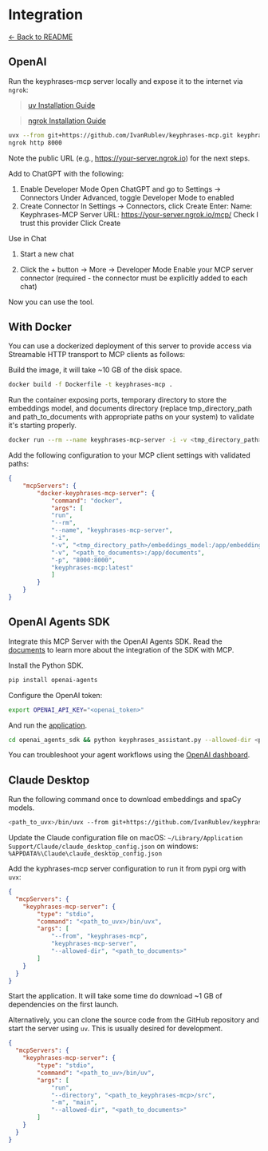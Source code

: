 # Integration

[← Back to README](../README.md)

## OpenAI

Run the keyphrases-mcp server locally and expose it to the internet via `ngrok`:

> [uv Installation Guide](https://docs.astral.sh/uv/getting-started/installation/)
 
> [ngrok Installation Guide](https://ngrok.com/docs/getting-started)

```sh
uvx --from git+https://github.com/IvanRublev/keyphrases-mcp.git keyphrases-mcp-server --allowed-dir <path_to_documents> --http
ngrok http 8000
```

Note the public URL (e.g., https://your-server.ngrok.io) for the next steps.

Add to ChatGPT with the following:
​
1. Enable Developer Mode
   Open ChatGPT and go to Settings → Connectors
   Under Advanced, toggle Developer Mode to enabled
​
2. Create Connector
   In Settings → Connectors, click Create
   Enter:
      Name: Keyphrases-MCP
      Server URL: https://your-server.ngrok.io/mcp/
    Check I trust this provider
    Click Create

Use in Chat

1. Start a new chat

2. Click the + button → More → Developer Mode
   Enable your MCP server connector (required - the connector must be explicitly added to each chat)

Now you can use the tool.

## With Docker

You can use a dockerized deployment of this server to provide access via Streamable HTTP transport to MCP clients as follows:

Build the image, it will take ~10 GB of the disk space.

```sh
docker build -f Dockerfile -t keyphrases-mcp .
```

Run the container exposing ports, temporary directory to store the embeddings model, and documents directory (replace tmp_directory_path and path_to_documents with appropriate paths on your system) to validate it's starting properly.

```sh
docker run --rm --name keyphrases-mcp-server -i -v <tmp_directory_path>/embeddings_model:/app/embeddings_model -v <path_to_documents>:/app/documents -p 8000:8000 keyphrases-mcp:latest
```

Add the following configuration to your MCP client settings with validated paths:

```json
{
    "mcpServers": {
        "docker-keyphrases-mcp-server": {
            "command": "docker",
            "args": [
            "run",
            "--rm",
            "--name", "keyphrases-mcp-server",
            "-i",
            "-v", "<tmp_directory_path>/embeddings_model:/app/embeddings_model",
            "-v", "<path_to_documents>:/app/documents",
            "-p", "8000:8000",
            "keyphrases-mcp:latest"
            ]
        }
    }
}
```


## OpenAI Agents SDK

Integrate this MCP Server with the OpenAI Agents SDK. Read the [documents](https://openai.github.io/openai-agents-python/mcp/) to learn more about the integration of the SDK with MCP.

Install the Python SDK.

```sh
pip install openai-agents
```

Configure the OpenAI token:

```sh
export OPENAI_API_KEY="<openai_token>"
```

And run the [application](./openai_agents_sdk/keyphrases_assistant.py).

```sh
cd openai_agents_sdk && python keyphrases_assistant.py --allowed-dir <path_to_documents>
```

You can troubleshoot your agent workflows using the [OpenAI dashboard](https://platform.openai.com/traces/).


## Claude Desktop

Run the following command once to download embeddings and spaCy models.

```sh
<path_to_uvx>/bin/uvx --from git+https://github.com/IvanRublev/keyphrases-mcp.git keyphrases-mcp-server --download-models
```

Update the Claude configuration file on macOS: `~/Library/Application Support/Claude/claude_desktop_config.json` on windows: `%APPDATA%\Claude\claude_desktop_config.json`

Add the kyphrases-mcp server configuration to run it from pypi org with `uvx`:
```json
{
  "mcpServers": {
    "keyphrases-mcp-server": {
        "type": "stdio",
        "command": "<path_to_uvx>/bin/uvx",
        "args": [
            "--from", "keyphrases-mcp",
            "keyphrases-mcp-server",
            "--allowed-dir", "<path_to_documents>"
        ]
    }
  }
}
```

Start the application. It will take some time do download ~1 GB of dependencies on the first launch.

Alternatively, you can clone the source code from the GitHub repository and start the server using `uv`. This is usually desired for development.
```json
{
  "mcpServers": {
    "keyphrases-mcp-server": {
        "type": "stdio",
        "command": "<path_to_uv>/bin/uv",
        "args": [
            "run",
            "--directory", "<path_to_keyphrases-mcp>/src",
            "-m", "main",
            "--allowed-dir", "<path_to_documents>"
        ]
    }
  }
}
```

